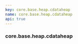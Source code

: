 ```yaml
---
key: core.base.heap.cdataheap
name: core.base.heap.cdataheap
api: true
---
```


### core.base.heap.cdataheap

